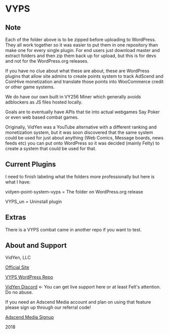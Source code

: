# VYPS

Note
------------
Each of the folder above is to be zipped before uploading to WordPress. They all work together so it was easier to put them in one repository than make one for every single plugin. For end users just download master and extract folders and then zip them back up for upload, but this is for devs and not for the WordPress.org releases.

If you have no clue about what these are about, these are WordPress plugins that allow site admins to create points system to track AdScend and CoinHive monetization and translate those points into WooCommerce credit or other game systems.

We do have our own built in VY256 Miner which generally avoids adblockers as JS files hosted locally.

Goals are to eventually have APIs that tie into actual webgames
Say Poker or even web based combat games.

Originally, VidYen was a YouTube alternative with a different ranking and
monetization system, but it was soon discovered that the same system could
be used for just about anything (Web Comics, Message boards, news feeds etc)
you can put onto WordPress so it was decided (mainly Felty) to create a system
that could be used for that.

Current Plugins
--------

I need to finish labeling what the folders more professionally but here is what I have:

vidyen-point-system-vyps = The folder on WordPress.org release

VYPS_un = Uninstall plugin

Extras
--------
There is a VYPS combat came in another repo if you want to test.


About and Support
--------

VidYen, LLC

[Official Site](https://www.vidyen.com/)

[VYPS WordPress Repo](https://wordpress.org/plugins/vidyen-point-system-vyps/)

[VidYen Discord](https://discord.gg/6svN5sS) <- You can get live support here or at least Felt's attention. Do no abuse.

If you need an Adscend Media account and plan on using that feature please sign up through our referral code!

[Adscend Media Signup](https://adscendmedia.com/apply.php?refer=113812)


2018
